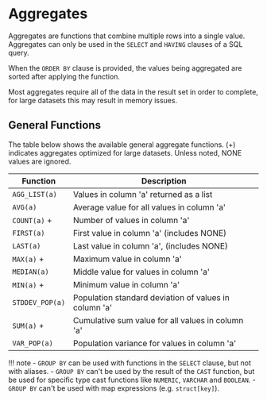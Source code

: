 # Aggregates

Aggregates are functions that combine multiple rows into a single value. Aggregates can only be used in the `SELECT` and `HAVING` clauses of a SQL query.

When the `ORDER BY` clause is provided, the values being aggregated are sorted after applying the function. 

Most aggregates require all of the data in the result set in order to complete, for large datasets this may result in memory issues.

## General Functions

The table below shows the available general aggregate functions. (+) indicates aggregates optimized for large datasets. Unless noted, NONE values are ignored.

Function        | Description 
--------------- | ----------------------------------------------------------------
`AGG_LIST(a)`   | Values in column 'a' returned as a list
`AVG(a)`        | Average value for all values in column 'a'
`COUNT(a)` +    | Number of values in column 'a'
`FIRST(a)`      | First value in column 'a' (includes NONE)
`LAST(a)`       | Last value in column 'a', (includes NONE)
`MAX(a)` +      | Maximum value in column 'a'
`MEDIAN(a)`     | Middle value for values in column 'a'
`MIN(a)` +      | Minimum value in column 'a'
`STDDEV_POP(a)` | Population standard deviation of values in column 'a'
`SUM(a)` +      | Cumulative sum value for all values in column 'a'
`VAR_POP(a)`    | Population variance for values in column 'a'

!!! note
    - `GROUP BY` can be used with functions in the `SELECT` clause, but not with aliases.
    - `GROUP BY` can't be used by the result of the `CAST` function, but be used for specific type cast functions like `NUMERIC`, `VARCHAR` and `BOOLEAN`.
    - `GROUP BY` can't be used with map expressions (e.g. `struct[key]`).